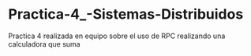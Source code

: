# Practica-4_-Sistemas-Distribuidos
Practica 4 realizada en equipo sobre el uso de RPC realizando una calculadora que suma
